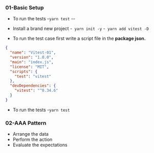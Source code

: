 ### 01-Basic Setup

- To run the tests
    -`yarn test`
--

- Install a brand new project
    -` yarn init -y`
    -` yarn add vitest -D`
- To run the test case first write a script file in the **package json.**

```json
{
  "name": "Vitest-01",
  "version": "1.0.0",
  "main": "index.js",
  "license": "MIT",
  "scripts": {
    "test": "vitest"
  },
  "devDependencies": {
    "vitest": "^0.34.6"
  }
}


```
- To run the tests
    -`yarn test`

### 02-AAA Pattern

- Arrange the data
- Perform the action
- Evaluate the expectations